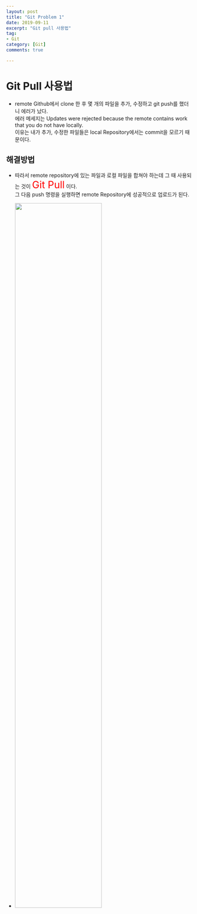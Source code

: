 ```yaml
---
layout: post
title: "Git Problem 1"
date: 2019-09-11
excerpt: "Git pull 사용법"
tag:
- Git
category: [Git]
comments: true

---
```


# Git Pull 사용법

- remote Github에서 clone 한 후 몇 개의 파일을 추가, 수정하고 git push를 했더니 에러가 났다.  
  에러 메세지는 Updates were rejected because the remote contains work that you do not have locally.  
  이유는 내가 추가, 수정한 파일들은 local Repository에서는 commit을 모르기 때문이다.

## 해결방법

- 따라서 remote repository에 있는 파일과 로컬 파일을 합쳐야 하는데 그 때 사용되는 것이 <span style="color:red;font-size:20pt">Git Pull</span> 이다.  
  그 다음 push 명령을 실행하면 remote Repository에 성공적으로 업로드가 된다.


- <img src = "https://traveloving2030.github.io/jiwon/assets/img/post/git_pull.PNG" width = "70%" />  




